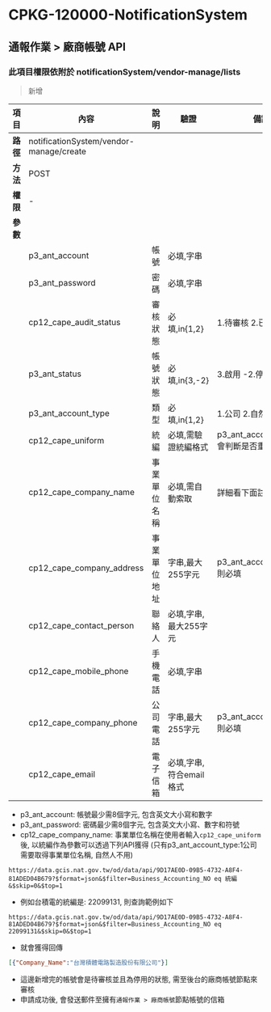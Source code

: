 # CPKG-120000-NotificationSystem

## 通報作業 > 廠商帳號 API

### 此項目權限依附於 notificationSystem/vendor-manage/lists

> 新增

| 項目                      | 內容                       | 說明                |驗證                      |   備註         |
|---------------------------|----------------------------|----------------------|-----------------|----------------|
| <b>路徑</b>               | notificationSystem/vendor-manage/create    |                        |                |                  |
| <b>方法</b>               | POST                        |                    |                    |                 |
| <b>權限</b>               | -                       |                     |                   |                 |
| <b>參數</b>               |                            |                       |                 |                 |
|                           | p3_ant_account            | 帳號            | 必填,字串          |                 |
|                           | p3_ant_password      | 密碼            | 必填,字串         |                 |
|                           | cp12_cape_audit_status   | 審核狀態            | 必填,in{1,2}         | 1.待審核 2.已審核                |
|                           | p3_ant_status   | 帳號狀態            | 必填,in{3,-2}         | 3.啟用 -2.停用                |
|                           | p3_ant_account_type      | 類型            | 必填,in{1,2}         | 1.公司 2.自然人                |
|                           | cp12_cape_uniform      | 統編            | 必填,需驗證統編格式         | p3_ant_account_type:1 會判斷是否重複                |
|                           | cp12_cape_company_name | 事業單位名稱    | 必填,需自動索取         | 詳細看下面註解                |
|                           | cp12_cape_company_address | 事業單位地址    | 字串,最大255字元         | p3_ant_account_type:1 則必填                |
|                           | cp12_cape_contact_person | 聯絡人    | 必填,字串,最大255字元         |                 |
|                           | cp12_cape_mobile_phone | 手機電話    | 必填,字串         |                 |
|                           | cp12_cape_company_phone | 公司電話    | 字串,最大255字元         | p3_ant_account_type:1 則必填                |
|                           | cp12_cape_email | 電子信箱    | 必填,字串,符合email格式         |                 |

- p3_ant_account: 帳號最少需8個字元, 包含英文大小寫和數字
- p3_ant_password: 密碼最少需8個字元, 包含英文大小寫、數字和符號
- cp12_cape_company_name: 事業單位名稱在使用者輸入```cp12_cape_uniform```後, 以統編作為參數可以透過下列API獲得 (只有p3_ant_account_type:1公司需要取得事業單位名稱, 自然人不用)
```url
https://data.gcis.nat.gov.tw/od/data/api/9D17AE0D-09B5-4732-A8F4-81ADED04B679?$format=json&$filter=Business_Accounting_NO eq 統編&$skip=0&$top=1
```
* 例如台積電的統編是: 22099131, 則查詢範例如下
```url
https://data.gcis.nat.gov.tw/od/data/api/9D17AE0D-09B5-4732-A8F4-81ADED04B679?$format=json&$filter=Business_Accounting_NO eq 22099131&$skip=0&$top=1
```
* 就會獲得回傳
```json
[{"Company_Name":"台灣積體電路製造股份有限公司"}]
```
- 這邊新增完的帳號會是待審核並且為停用的狀態, 需至後台的廠商帳號節點來審核
- 申請成功後, 會發送郵件至擁有```通報作業 > 廠商帳號```節點帳號的信箱
